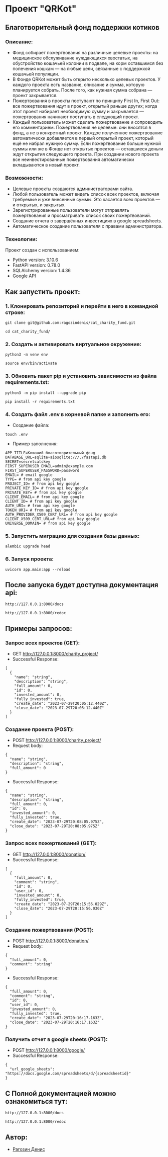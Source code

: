 # Проект "QRKot"

## Благотворительный фонд поддержки котиков


### Описание:

* Фонд собирает пожертвования на различные целевые проекты: на медицинское обслуживание нуждающихся хвостатых, на обустройство кошачьей колонии в подвале, на корм оставшимся без попечения кошкам — на любые цели, связанные с поддержкой кошачьей популяции.
* В Фонде QRKot может быть открыто несколько целевых проектов. У каждого проекта есть название, описание и сумма, которую планируется собрать. После того, как нужная сумма собрана — проект закрывается.
* Пожертвования в проекты поступают по принципу First In, First Out: все пожертвования идут в проект, открытый раньше других; когда этот проект набирает необходимую сумму и закрывается — пожертвования начинают поступать в следующий проект.
* Каждый пользователь может сделать пожертвование и сопроводить его комментарием. Пожертвования не целевые: они вносятся в фонд, а не в конкретный проект. Каждое полученное пожертвование автоматически добавляется в первый открытый проект, который ещё не набрал нужную сумму. Если пожертвование больше нужной суммы или же в Фонде нет открытых проектов — оставшиеся деньги ждут открытия следующего проекта. При создании нового проекта все неинвестированные пожертвования автоматически вкладываются в новый проект.

### Возможности:

* Целевые проекты создаются администраторами сайта.
* Любой пользователь может видеть список всех проектов, включая требуемые и уже внесенные суммы. Это касается всех проектов — и открытых, и закрытых.
* Зарегистрированные пользователи могут отправлять пожертвования и просматривать список своих пожертвований.
* Создание отчета о завершённых инвестициях в google spreadsheets.
* Автоматическое создание пользователя с правами администратора.

### Технологии:

Проект создан с использованием:
* Python version: 3.10.6
* FastAPI version: 0.78.0
* SQLAlchemy version: 1.4.36
* Google API

## Как запустить проект:

### 1. Клонировать репозиторий и перейти в него в командной строке:
```
git clone git@github.com:ragozindenis/cat_charity_fund.git
```
```
cd cat_charity_fund/
```
### 2. Cоздать и активировать виртуальное окружение:
```
python3 -m venv env
```
```
source env/bin/activate
```
### 3. Обновить пакет pip и установить зависимости из файла requirements.txt:
```
python3 -m pip install --upgrade pip
```
```
pip install -r requirements.txt
```
### 4. Создать файл .env в корневой папке и заполнить его:
* Создание файла:
```
touch .env
```
* Пример заполнения:
```
APP_TITLE=Кошачий благотворительный фонд
DATABASE_URL=sqlite+aiosqlite:///./fastapi.db
SECRET=secretcatskey
FIRST_SUPERUSER_EMAIL=admin@example.com
FIRST_SUPERUSER_PASSWORD=password
EMAIL= # email google
TYPE= # from api key google
PROJECT_ID= # from api key google
PRIVATE_KEY_ID= # from api key google
PRIVATE_KEY= # from api key google
CLIENT_EMAIL= # from api key google
CLIENT_ID= # from api key google
AUTH_URI= # from api key google
TOKEN_URI= # from api key google
AUTH_PROVIDER_X509_CERT_URL= # from api key google
CLIENT_X509_CERT_URL=# from api key google
UNIVERSE_DOMAIN= # from api key google
```
### 5. Запустить миграцию для создания базы данных:
```
alembic upgrade head
```
### 6. Запуск проекта:
```
uvicorn app.main:app --reload
```

## После запуска будет доступна документация api:
```
http://127.0.0.1:8000/docs
```
```
http://127.0.0.1:8000/redoc
```

## Примеры запросов:
### Запрос всех проектов (GET):
* GET http://127.0.0.1:8000/charity_project/
* Successful Response:
```
[
  {
    "name": "string",
    "description": "string",
    "full_amount": 0,
    "id": 0,
    "invested_amount": 0,
    "fully_invested": true,
    "create_date": "2023-07-29T20:05:12.440Z",
    "close_date": "2023-07-29T20:05:12.440Z"
  }
]
```

### Создание проекта (POST):
* POST http://127.0.0.1:8000/charity_project/
* Request body:
```
{
  "name": "string",
  "description": "string",
  "full_amount": 0
}
```
* Successful Response:
```
{
  "name": "string",
  "description": "string",
  "full_amount": 0,
  "id": 0,
  "invested_amount": 0,
  "fully_invested": true,
  "create_date": "2023-07-29T20:08:05.975Z",
  "close_date": "2023-07-29T20:08:05.975Z"
}
```

### Запрос всех пожертвований (GET):
* GET http://127.0.0.1:8000/donation/
* Successful Response:
```
[
  {
    "full_amount": 0,
    "comment": "string",
    "id": 0,
    "user_id": 0,
    "invested_amount": 0,
    "fully_invested": true,
    "create_date": "2023-07-29T20:15:56.029Z",
    "close_date": "2023-07-29T20:15:56.030Z"
  }
]
```

### Создание пожертвования (POST):
* POST http://127.0.0.1:8000/donation/
* Request body:
```
{
  "full_amount": 0,
  "comment": "string"
}
```
* Successful Response:
```
{
  "full_amount": 0,
  "comment": "string",
  "id": 0,
  "user_id": 0,
  "invested_amount": 0,
  "fully_invested": true,
  "create_date": "2023-07-29T20:16:17.163Z",
  "close_date": "2023-07-29T20:16:17.163Z"
}
```

### Получить отчет в google sheets (POST):
* POST http://127.0.0.1:8000/google/
* Successful Response:
```
{
  "url_google_sheets": "https://docs.google.com/spreadsheets/d/{spreadsheetid}"
}
```

## C Полной документацией можно ознакомиться тут:
```
http://127.0.0.1:8000/docs
```
```
http://127.0.0.1:8000/redoc
```

## Автор:
* [Рагозин Денис](https://github.com/ragozindenis)
